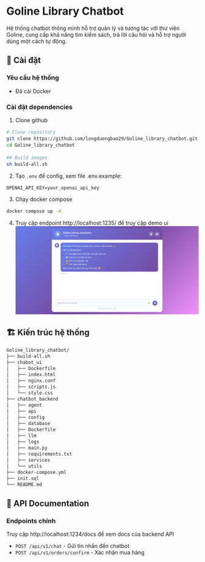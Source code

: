 # Goline Library Chatbot

Hệ thống chatbot thông minh hỗ trợ quản lý và tương tác với thư viện Goline, cung cấp khả năng tìm kiếm sách, trả lời câu hỏi và hỗ trợ người dùng một cách tự động.


## 🚀 Cài đặt

### Yêu cầu hệ thống

- Đã cài Docker

### Cài đặt dependencies
1. Clone github
```bash
# Clone repository
git clone https://github.com/longduongbao29/Goline_library_chatbot.git
cd Goline_library_chatbot

## Build images
sh build-all.sh


```
2. Tạo `.env` để config, xem file .env.example:
```env
OPENAI_API_KEY=your_openai_api_key
```
3. Chạy docker compose
```bash
docker compose up -d
```
4. Truy cập endpoint http://localhost:1235/ để truy cập demo ui
![alt text](image.png)

## 🏗️ Kiến trúc hệ thống

```
Goline_library_chatbot/
├── build-all.sh
├── chabot_ui
│   ├── Dockerfile
│   ├── index.html
│   ├── nginx.conf 
│   ├── scripts.js
│   └── style.css
├── chatbot_backend
│   ├── agent
│   ├── api
│   ├── config
│   ├── database
│   ├── Dockerfile
│   ├── llm
│   ├── logs
│   ├── main.py
│   ├── requirements.txt
│   ├── services
│   └── utils
├── docker-compose.yml
├── init.sql
└── README.md
```

## 🔧 API Documentation

### Endpoints chính
Truy cập http://localhost:1234/docs để xem docs của backend API

- `POST /api/v1/chat` - Gửi tin nhắn đến chatbot
- `POST /api/v1/orders/confirm` - Xác nhận mua hàng
